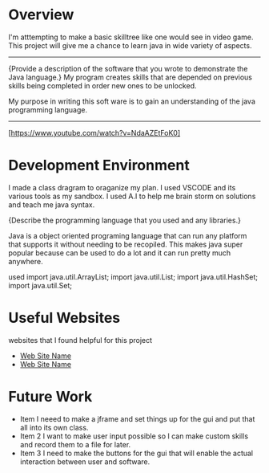 # Overview

I'm atttempting to make a basic skilltree like one would see in video game. This project will give me a chance to learn java in wide variety of aspects.

-----------------------------------

{Provide a description of the software that you wrote to demonstrate the Java language.}
My program creates skills that are depended on previous skills being completed in order new ones to be unlocked. 

My purpose in writing this soft ware is to gain an understanding of the java programming language.

-------------------------------------




[https://www.youtube.com/watch?v=NdaAZEtFoK0]

# Development Environment

I made a class dragram to oraganize my plan. I used VSCODE and its various tools as my sandbox.
I used A.I to help me brain storm on solutions and teach me java syntax.

{Describe the programming language that you used and any libraries.}

Java is a object oriented programing language that can run any platform that supports it without needing to be recopiled. This makes java super popular because can be used to do a lot and it can run pretty much anywhere.

used
import java.util.ArrayList;
import java.util.List;
import java.util.HashSet;
import java.util.Set;


# Useful Websites

websites that I found helpful for this project

- [Web Site Name](https://www.w3schools.com/java/default.asp)
- [Web Site Name](https://gemini.google.com/app)

# Future Work

- Item I neeed to make a jframe and set things up for the gui and put that all into its own class.
- Item 2 I want to make user input possible so I can make custom skills and record them to a file for later.
- Item 3 I need to make the buttons for the gui that will enable the actual interaction between user and software.